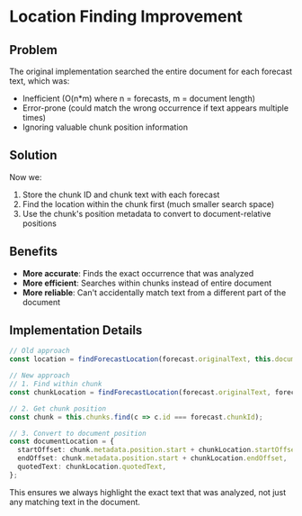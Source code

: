 # Location Finding Improvement

## Problem
The original implementation searched the entire document for each forecast text, which was:
- Inefficient (O(n*m) where n = forecasts, m = document length)
- Error-prone (could match the wrong occurrence if text appears multiple times)
- Ignoring valuable chunk position information

## Solution
Now we:
1. Store the chunk ID and chunk text with each forecast
2. Find the location within the chunk first (much smaller search space)
3. Use the chunk's position metadata to convert to document-relative positions

## Benefits
- **More accurate**: Finds the exact occurrence that was analyzed
- **More efficient**: Searches within chunks instead of entire document
- **More reliable**: Can't accidentally match text from a different part of the document

## Implementation Details
```typescript
// Old approach
const location = findForecastLocation(forecast.originalText, this.documentText, {...});

// New approach
// 1. Find within chunk
const chunkLocation = findForecastLocation(forecast.originalText, forecast.chunkText, {...});

// 2. Get chunk position
const chunk = this.chunks.find(c => c.id === forecast.chunkId);

// 3. Convert to document position
const documentLocation = {
  startOffset: chunk.metadata.position.start + chunkLocation.startOffset,
  endOffset: chunk.metadata.position.start + chunkLocation.endOffset,
  quotedText: chunkLocation.quotedText,
};
```

This ensures we always highlight the exact text that was analyzed, not just any matching text in the document.